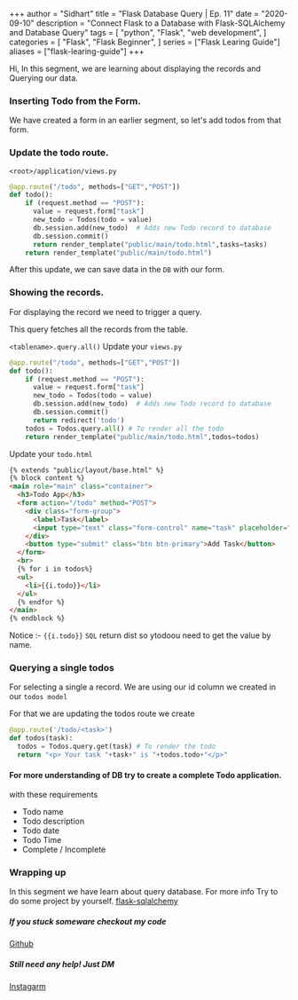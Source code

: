 +++
author = "Sidhart"
title = "Flask Database Query  | Ep. 11"
date = "2020-09-10"
description = "Connect Flask to a Database with Flask-SQLAlchemy and Database Query"
tags = [
    "python",
    "Flask",
    "web development",
]
categories = [
    "Flask",
    "Flask Beginner",
]
series = ["Flask Learing Guide"]
aliases = ["flask-learing-guide"]
+++

Hi,
In this segment, we are learning about displaying the records and Querying our data.
<!--more-->
### Inserting Todo from the Form.

We have created a form in an earlier segment, so let's add todos from that form.

### Update the todo route.
```<root>/application/views.py```

```py
@app.route("/todo", methods=["GET","POST"])
def todo():
    if (request.method == "POST"):
      value = request.form["task"]
      new_todo = Todos(todo = value)
      db.session.add(new_todo)  # Adds new Todo record to database
      db.session.commit()
      return render_template("public/main/todo.html",tasks=tasks)
    return render_template("public/main/todo.html")
```

After this update, we can save data in the ```DB``` with our form.

### Showing the records.
For displaying the record we need to trigger a query.

This query fetches all the records from the table.

```<tablename>.query.all()```
Update your ```views.py```
```py
@app.route("/todo", methods=["GET","POST"])
def todo():
    if (request.method == "POST"):
      value = request.form["task"]
      new_todo = Todos(todo = value)
      db.session.add(new_todo)  # Adds new Todo record to database
      db.session.commit()
      return redirect('todo')
    todos = Todos.query.all() # To render all the todo 
    return render_template("public/main/todo.html",todos=todos)
```

Update your ```todo.html ```
```html
{% extends "public/layout/base.html" %}
{% block content %}
<main role="main" class="container">
  <h3>Todo App</h3>
  <form action="/todo" method="POST">
    <div class="form-group">
      <label>Task</label>
      <input type="text" class="form-control" name="task" placeholder="Add Task">
    </div>
    <button type="submit" class="btn btn-primary">Add Task</button>
  </form>
  <br>
  {% for i in todos%}
  <ul>
    <li>{{i.todo}}</li> 
  </ul>
  {% endfor %}
</main>
{% endblock %}
```

Notice :- ```{{i.todo}}``` ```SQL``` return dist so ytodoou need to get the value by name.

### Querying a single todos
For selecting a single a record. We are using our id column we created in our ```todos model```

For that we are updating the todos route we create
```py
@app.route('/todo/<task>')
def todos(task):
  todos = Todos.query.get(task) # To render the todo  
  return "<p> Your task "+task+" is "+todos.todo+"</p>"
```

#### For more understanding of DB try to create a complete Todo application.
with these requirements
- Todo name
- Todo description
- Todo date
- Todo Time
- Complete / Incomplete


### Wrapping up 

In this segment we have learn about query database.
For more info 
Try to do some project by yourself. [flask-sqlalchemy](https://flask-sqlalchemy.palletsprojects.com/en/2.x/)



##### If you stuck someware checkout my code 

[Github](https://github.com/Apex1000/flask-blog)

##### Still need any help! Just DM 
[Instagarm](https://www.instagram.com/siddythings/)